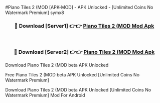 #Piano Tiles 2 (MOD [APK-MOD] - APK Unlocked - [Unlimited Coins No Watermark Premium] symx8



<div align="center">

<h3>🔴 Download [Server1] 👉👉 <a href="https://momento.my/?title=Piano_Tiles_2_(MOD">Piano Tiles 2 (MOD Mod Apk</a></h3><br>

<h3>🔴 Download [Server2] 👉👉 <a href="https://momento.my/?title=Piano_Tiles_2_(MOD">Piano Tiles 2 (MOD Mod Apk</a></h3>
</div>



Download Piano Tiles 2 (MOD beta APK Unlocked

Free Piano Tiles 2 (MOD beta APK Unlocked [Unlimited Coins No Watermark Premium]

Download Piano Tiles 2 (MOD beta APK Unlocked [Unlimited Coins No Watermark Premium] Mod For Android
